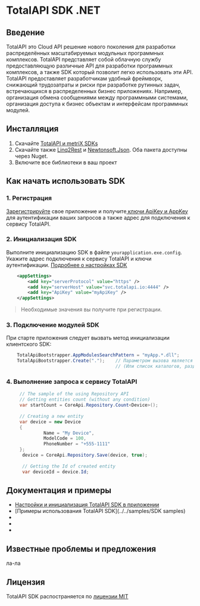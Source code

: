 TotalAPI SDK .NET
====================
Введение
----------------------------------------
TotalAPI это Cloud API  решение нового поколения для разработки распределённых масштабируемых модульных программных комплексов. TotalAPI представляет собой облачную службу предоставляющую различные API для разработки программных комплексов, а также SDK  который позволит легко использовать эти API.
TotalAPI предоставляет разработчикам удобный фреймворк, снижающий трудозатраты и риски при разработке рутинных задач, встречающихся в распределенных бизнес приложениях.  Например, организация обмена сообщениями между программными системами, организация доступа к бизнес объектам и интерфейсам программных модулей.   

Инсталляция
-------------------------------------------
1.  Скачайте [TotalAPI и metriX SDKs](../../dist/net45/) 
2.  Скачайте также [Linq2Rest](https://www.nuget.org/packages/Linq2Rest/) и [Newtonsoft.Json](https://www.nuget.org/packages/newtonsoft.json/). Оба пакета доступны через Nuget.
3.  Включите все библиотеки в ваш проект

Как начать использовать SDK
---------------------------------------------
### 1. Регистрация
[Зарегистрируйте](http://welcome.totalapi.io) свое приложение и получите[ ключи ApiKey и AppKey](wiki/auth) для аутентификации ваших запросов а также адрес для подключения к сервису TotalAPI. 

### 2. Инициализация SDK
Выполните инициализацию SDK в файле `yourapplication.exe.config`.  Укажите адрес подключения к сервису TotalAPI и ключи аутентификации. [Подробнее о настройках SDK](sdksettings.md)
```xml
    <appSettings>
    	<add key="serverProtocol" value="https" />
    	<add key="serverHost" value="svc.totalapi.io:4444" />
        <add key="ApiKey" value="myApiKey" />
    </appSettings>
```
> Необходимые значения вы получите при регистрации.

### 3. Подключение модулей SDK  
При старте приложения следует вызвать метод инициализации клиентского SDK:
```C#    
    TotalApiBootstrapper.AppModulesSearchPattern = "myApp.*.dll";
    TotalApiBootstrapper.Create(".");    // Параметром вызова является каталог, в котором находятся файлы SDK. 
                                         // (Или список каталогов, разделённых точкой с запятой).
```
### 4. Выполнение запроса к сервису TotalAPI

```C#
	 // The sample of the using Repository API
	 // Getting entities count (without any condition)
	 var startCount = CoreApi.Repository.Count<Device>();
	
	 // Creating a new entity
	 var device = new Device
	 {
        	  Name = "My Device", 
        	  ModelCode = 100,
        	  PhoneNumber = "+555-1111"
     };
      device = CoreApi.Repository.Save(device, true);
    
      // Getting the Id of created entity
      var deviceId = device.Id;
```

Документация и примеры
-------------------------------------------
* [Настройки и инициализация TotalAPI SDK в приложении](sdksettings.md)
* [Примеры использования TotalAPI SDK](../../samples/SDK samples)
* []()
* []()
* []()

Известные проблемы и предложения
--------------------------------------------------------------
ла-ла

Лицензия
------------------------------------------------------------
TotalAPI SDK распостраняется по [лицензии MIT](../../ЛИЦЕНЗИЯ.txt)
 
